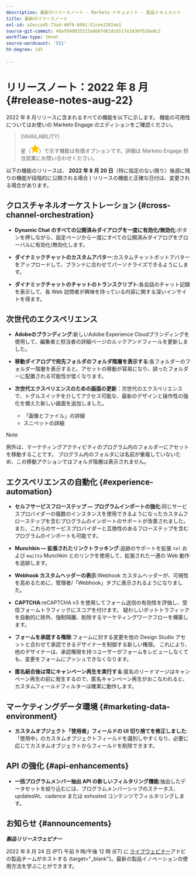 ```yaml
---
description: 最新のリリースノート - Marketo ドキュメント - 製品ドキュメント
title: 最新のリリースノート
exl-id: a2eccad5-73ad-48f9-8091-51cee23824e1
source-git-commit: 40af69d035323a066fd61dcb51fe1636fb26e8c2
workflow-type: tm+mt
source-wordcount: '551'
ht-degree: 14%

---
```


# リリースノート：2022 年 8 月 {#release-notes-aug-22}

2022 年 8 月リリースに含まれるすべての機能を以下に示します。 機能の可用性についてはお使いの Marketo Engage のエディションをご確認ください。

>[!AVAILABILITY]
>
>星（![星](assets/yellow-star.png)）で示す機能は有償オプションです。詳細は Marketo Engage 担当営業にお問い合わせください。

以下の機能のリリースは、 **2022 年 8 月 20 日**（特に指定のない限り）後週に残りの機能が段階的に公開される場合 ) リリースの機能と正確な日付は、変更される場合があります。

## クロスチャネルオーケストレーション {#cross-channel-orchestration}

* **Dynamic Chat のすべての公開済みダイアログを一度に有効化/無効化**:ボタンを押しながら、設定ページから一度にすべての公開済みダイアログをグローバルに有効化/無効化します。

* **ダイナミックチャットのカスタムアバター**:カスタムチャットボットアバターをアップロードして、ブランドに合わせてパーソナライズできるようにします。

* **ダイナミックチャットのチャットのトランスクリプト**:各会話のチャット記録を表示して、各 Web 訪問者が興味を持っている内容に関する深いインサイトを得ます。

## 次世代のエクスペリエンス

* **Adobeのブランディング**:新しいAdobe Experience Cloudブランディングを使用して、編集者と担当者の詳細ページのルックアンドフィールを更新しました。

* **移動ダイアログで宛先フォルダのフォルダ階層を表示する**:各フォルダーのフォルダー階層を表示すると、アセットの移動が容易になり、誤ったフォルダーに配置される可能性が低くなります。

* **次世代エクスペリエンスのための画面の更新**：次世代のエクスペリエンスで、トグルスイッチを介してアクセス可能な、最新のデザインと操作性の強化を備えた新しい画面を追加しました。

   * 「画像とファイル」の詳細
   * スニペットの詳細

>[!NOTE]
>
>例外は、マーケティングアクティビティのプログラム内のフォルダーにアセットを移動することです。 プログラム内のフォルダには名前が重複していないため、この移動アクションではフォルダ階層は表示されません。

## エクスペリエンスの自動化 {#experience-automation}

* **セルフサービスフローステップ — プログラムインポートの強化**:同じサービスプロバイダーの複数のインスタンスを使用できるようになったカスタムフローステップを含むプログラムのインポートのサポートが改善されました。また、これらのサービスプロバイダーと互換性のあるフローステップを含むプログラムのインポートも可能です。

* **Munchkin — 拡張されたリンクトラッキング**:追跡のサポートを拡張 `tel` および `mailto` Munchkin とのリンクを使用して、拡張された一連の Web 動作を追跡します。

* **Webhook カスタムヘッダーの表示**:Webhook カスタムヘッダーが、可視性を高めるために、管理者/「Webhook」タブに表示されるようになりました。

* **CAPTCHA**:reCAPTCHA v3 を使用してフォーム送信の有効性を評価し、受信フォームトラフィックにスコアを付けます。 疑わしいボットトラフィックを自動的に除外、強制隔離、削除するマーケティングワークフローを構築します。

* **フォームを承認する権限**:フォームに対する変更を他の Design Studio アセットと合わせて承認できるデザイナーを制御する新しい権限。 これにより、他のデザイナーは、承認権限を持つユーザーがフォームをレビューしなくても、変更をフォームにプッシュできなくなります。

* **匿名結合後は常にキャンペーン再生を実行する**:匿名のリードマージはキャンペーン再生の前に発生するので、匿名キャンペーン再生がおこなわれると、カスタムフィールドフィルターは確実に動作します。

## マーケティングデータ環境 {#marketing-data-environment}

* **カスタムオブジェクト「使用者」フィールドの UI 切り捨てを修正しました**:「使用中」のカスタムオブジェクトフィールドを識別しやすくなり、必要に応じてカスタムオブジェクトからフィールドを削除できます。

## API の強化 {#api-enhancements}

* **一括プログラムメンバー抽出 API の新しいフィルタリング機能**:抽出したデータセットを絞り込むには、プログラムメンバーシップのステータス、updatedAt、cadence または exhusted コンテンツでフィルタリングします。

## お知らせ {#announcements}

**_製品リリースウェビナー_**

2022 年 8 月 24 日 (PT) 午前 9 時/午後 12 時 (ET) に [ライブウェビナー](https://engage.marketo.com/2022_June_August_Release_Webinar_RegistrationPage.html)アドビの製品チームがホストする {target=&quot;_blank&quot;}。最新の製品イノベーションの使用方法を学ぶことができます。
